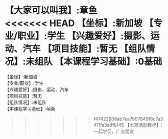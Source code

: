 【大家可以叫我】:章鱼  
<<<<<<< HEAD
【坐标】:新加坡
【专业/职业】:学生
【兴趣爱好】:摄影、运动、汽车
【项目技能】:暂无
【组队情况】:未组队
【本课程学习基础】:0基础
=======
【坐标】:新加坡  
【专业/职业】:学生  
【兴趣爱好】:摄影、运动、汽车  
【项目技能】:暂无  
【组队情况】:未组队  
【本课程学习基础】:萌新  
>>>>>>> f47422909ab7ea7b57849f8c7a3411fa3adfb145
【本期活动目标】:一起学习，广交朋友

